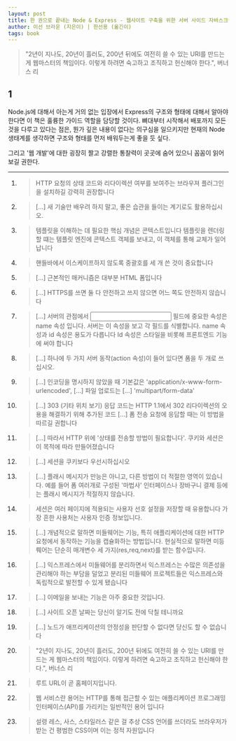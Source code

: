 ```yaml
---
layout: post
title: 한 권으로 끝내는 Node & Express - 웹사이트 구축을 위한 서버 사이드 자바스크립트
author: 이선 브라운 (지은이) | 한선용 (옮긴이)
tags: book
---
```


> "2년이 지나도, 20년이 흘러도, 200년 뒤에도 여전히 쓸 수 있는 URI를 만드는 게 웹마스터의 책임이다. 이렇게 하려면 숙고하고 조직하고 헌신해야 한다.", 버너스 리


## 1
Node.js에 대해서 아는게 거의 없는 입장에서 Express의 구조와 형태에 대해서 알아야 한다면 이 책은 훌륭한 가이드 역할을 담당할 것이다. 뼈대부터 시작해서 배포까지 모든 것을 다루고 있다는 점은, 뭔가 깊은 내용이 없다는 의구심을 일으키지만 현재의 Node 생태계를 생각하면 구조와 형태를 먼저 배워두는게 좋을 듯 싶다.

그리고 '웹 개발'에 대한 굉장히 짤고 강렬한 통찰력이 곳곳에 숨어 있으니 꼼꼼이 읽어보길 권한다.


----

1. > HTTP 요청의 상태 코드와 리다이렉션 여부를 보여주는 브라우져 플러그인을 설치하길 강력히 권장합니다

2. > [...] 새 기술만 배우려 하지 말고, 좋은 습관을 들이는 계기로도 활용하십시오.

3. > 템플릿을 이해하는 데 필요한 핵심 개념은 콘텍스트입니다 템플릿을 렌더링할 떄는 템플릿 엔진에 콘텍스트 객체를 보내고, 이 객체를 통해 교체가 일어납니다

4. > 핸들바에서 이스케이프하지 않도록 중괄호를 세 개 쓴 것이 중요합니다

5. > [...] 근본적인 매커니즘은 대부분 HTML 폼입니다

6. > [...] HTTPS를 쓰면 둘 다 안전하고 쓰지 않으면 어느 쪽도 안전하지 않습니다

7. > [...] 서버의 관점에서 <input> 필드에 중요한 속성은 name 속성 입니다. 서버는 이 속성을 보고 각 필드를 식별합니다. name 속성과 id 속성은 용도가 다릅니다 Id 속성은 스타일을 비롯해 프론트엔드 기능에 써야 합니다

8. > [...] 하나에 두 가지 서버 동작(action 속성)이 들어 있다면 폼을 두 개로 쓰십시오.

9. > [...] 인코딩을 명시하지 않았을 때 기본값은 'application/x-www-form-urlencoded', [...] 파일 업로드는 [...] 'multipart/form-data'

10. > [...] 303 (기타 위치 보기) 응답 코드는 HTTP 1.1에서 302 리다이렉션의 오용을 해결하기 위해 추가된 코드 [...] 폼 전송 요청에 응답할 때는 이 방법을 따르길 권합니다

11.  > [...] 따라서 HTTP 위에 '상태를 전송할 방법이 필요합니다'. 쿠키와 세션은 이 목적에 따라 만들어졌습니다

12. > [...] 세션을 쿠키보다 우선시하십시오

13. > [...] 플래시 메시지가 만능은 아니고, 다른 방법이 더 적절한 영역이 있습니다. 예를 들어 폼 여러개로 구성된 '마법사' 인터페이스나 장바구니 결제 등에는 플래시 메시지가 적절하지 않습니다.

14. > 세션은 여러 페이지에 적용되는 사용자 선호 설정을 저장할 때 유용합니다 가장 흔한 사용처는 사용자 인증 정보입니다.

15. > [...] 개념적으로 말하면 미들웨어는 기능, 특히 애플리케이션에 대한 HTTP 요청에서 동작하는 기능을 캡슐화하는 방법입니다. 현실적으로 말하면 미등뤠어는 단순히 매개변수 세 가지(res,req,next)를 받는 함수입니다.

16. > [...] 익스프레스에서 미들웨어를 분리하면서 익스프레스는 수많은 의존성을 관리해야 하는 부담을 덜었고 분리된 미들웨어 프로젝트들은 익스프레스와 독립적으로 발전할 수 있게 됐습니다

17. > [...] 이메일을 보내는 기능은 아주 중요한 것입니다.

18. > [...] 사이트 오픈 날짜는 당신이 알기도 전에 닥칠 테니까요

19. > [...] 노드가 애프리케이션의 안정성을 판단할 수 없다면 당신도 할 수 없습니다

20. > "2년이 지나도, 20년이 흘러도, 200년 뒤에도 여전히 쓸 수 있는 URI를 만드는 게 웹마스터의 책임이다. 이렇게 하려면 숙고하고 조직하고 헌신해야 한다.", 버너스 리

21. > 루트 URL이 곧 홈페이지입니다.

22. > 웹 서비스란 용어는 HTTP를 통해 접근할 수 있는 애플리케이션 프로그래밍 인터페이스(API)를 가리키는 일반적인 용어 입니다

23. > 설령 레스, 사스, 스타일러스 같은 걸 추상 CSS 언어를 쓰더라도 브라우저가 받는 건 평범한 CSS이며 이는 정적 자원입니다
